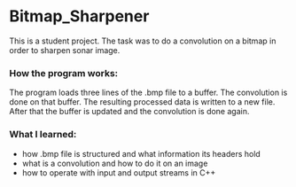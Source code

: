 # Bitmap_Sharpener
This is a student project. The task was to do a convolution on a bitmap in order to sharpen sonar image.

### How the program works:

The program loads three lines of the .bmp file to a buffer. The convolution is done on that buffer. The resulting processed data is written to a new file. After that the buffer is updated and the convolution is done again.

### What I learned:

+ how .bmp file is structured and what information its headers hold
+ what is a convolution and how to do it on an image
+ how to operate with input and output streams in C++
